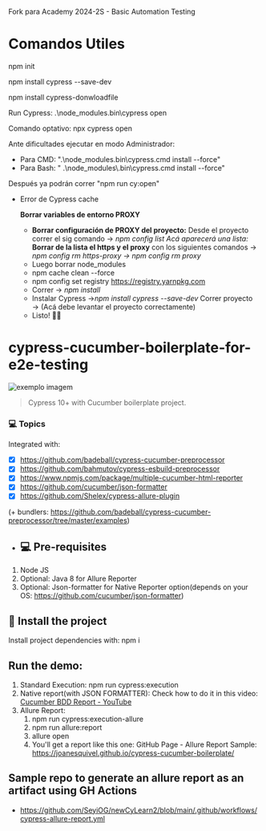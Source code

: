 Fork para Academy 2024-2S - Basic Automation Testing

# Comandos Utiles
 npm init
 
 npm install cypress --save-dev
 
 npm install cypress-donwloadfile
 
 Run Cypress:  .\node_modules\.bin\cypress open

Comando optativo: npx cypress open              

Ante dificultades ejecutar en modo Administrador:
 - Para CMD: ".\node_modules\.bin\cypress.cmd install --force"
 - Para Bash: " .\\node_modules\\.bin\\cypress.cmd install --force"

 Después ya podrán correr "npm run cy:open"


 - Error de Cypress cache
    
    **Borrar variables de entorno PROXY**
    
    - **Borrar configuración de PROXY del proyecto:** Desde el proyecto correr el sig comando → *npm config list Acá aparecerá una lista:* **Borrar de la lista el https y el proxy** con los siguientes comandos → *npm config rm https-proxy → npm config rm proxy*
    - Luego borrar node_modules
    - npm cache clean --force
    - npm config set registry https://registry.yarnpkg.com
    - Correr → *npm install*
    - Instalar Cypress →*npm install cypress --save-dev*
    Correr proyecto → (Acá debe levantar el proyecto correctamente)
    - Listo! 🤙🏼

# cypress-cucumber-boilerplate-for-e2e-testing

<img src="https://media-exp1.licdn.com/dms/image/C4E0BAQF1dg2KtKFdPg/company-logo_200_200/0/1626295436859?e=2159024400&v=beta&t=Ib_T9PXXQxkHRKnj3Oe65EKuR6EAh01IgAA6IGvU0FY" alt="exemplo imagem">

> Cypress 10+ with Cucumber boilerplate project.

### 💻 Topics

Integrated with:

- [x] https://github.com/badeball/cypress-cucumber-preprocessor
- [x] https://github.com/bahmutov/cypress-esbuild-preprocessor
- [x] https://www.npmjs.com/package/multiple-cucumber-html-reporter
- [x] https://github.com/cucumber/json-formatter
- [x] https://github.com/Shelex/cypress-allure-plugin

(+ bundlers: https://github.com/badeball/cypress-cucumber-preprocessor/tree/master/examples)

- ## 💻 Pre-requisites

1. Node JS
2. Optional: Java 8 for Allure Reporter
3. Optional: Json-formatter for Native Reporter option(depends on your OS: https://github.com/cucumber/json-formatter)

## 🚀 Install the project

Install project dependencies with: npm i

## Run the demo:

1. Standard Execution: npm run cypress:execution
2. Native report(with JSON FORMATTER): Check how to do it in this video: [Cucumber BDD Report - YouTube](https://www.youtube.com/watch?v=5AGXK9cL2fs&t=2s&ab_channel=JoanMedia)
3. Allure Report: 
   1. npm run cypress:execution-allure
   2. npm run allure:report
   3. allure open
   4. You'll get a report like this one: GitHub Page - Allure Report Sample: https://joanesquivel.github.io/cypress-cucumber-boilerplate/


##  Sample repo to generate an allure report as an artifact using GH Actions

* https://github.com/SeyiOG/newCyLearn2/blob/main/.github/workflows/cypress-allure-report.yml
